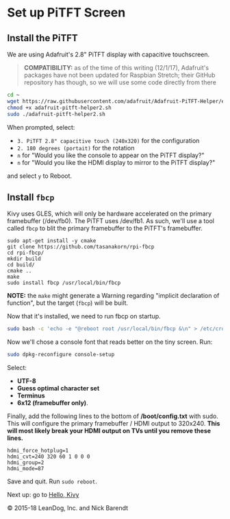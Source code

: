 # Set up PiTFT Screen


## Install the PiTFT

We are using Adafruit's 2.8" PiTFT display with capacitive touchscreen.

> **COMPATIBILITY:** as of the time of this writing (12/1/17), Adafruit's packages have not been updated for Raspbian Stretch; their GitHub repository has though, so we will use some code directly from there

```bash
cd ~
wget https://raw.githubusercontent.com/adafruit/Adafruit-PiTFT-Helper/ea39b5ed3feca2ffbbd1cdb2125f4a74d26d74d8/adafruit-pitft-helper2.sh
chmod +x adafruit-pitft-helper2.sh
sudo ./adafruit-pitft-helper2.sh
```

When prompted, select:

* ``3. PiTFT 2.8" capacitive touch (240x320)`` for the configuration
* ``2. 180 degrees (portait)`` for the rotation
* ``n`` for "Would you like the console to appear on the PiTFT display?"
* ``n`` for "Would you like the HDMI display to mirror to the PiTFT display?"

and select ``y`` to Reboot.

## Install `fbcp`

Kivy uses GLES, which will only be hardware accelerated on the primary framebuffer (/dev/fb0). The PiTFT uses /dev/fb1. As such, we'll use a tool called `fbcp` to blit the primary framebuffer to the PiTFT's framebuffer.

```
sudo apt-get install -y cmake
git clone https://github.com/tasanakorn/rpi-fbcp
cd rpi-fbcp/
mkdir build
cd build/
cmake ..
make
sudo install fbcp /usr/local/bin/fbcp
```

**NOTE:** the ``make`` might generate a Warning regarding "implicit declaration of function", but the target (``fbcp``) will be built.

Now that it's installed, we need to run fbcp on startup.

```bash
sudo bash -c 'echo -e "@reboot root /usr/local/bin/fbcp &\n" > /etc/cron.d/0_fbcp'
```

Now we'll chose a console font that reads better on the tiny screen. Run:

```bash
sudo dpkg-reconfigure console-setup
```

Select:

* **UTF-8**
* **Guess optimal character set**
* **Terminus** 
* **6x12 (framebuffer only)**.

Finally, add the following lines to the bottom of **/boot/config.txt** with sudo. This will configure the primary framebuffer / HDMI output to 320x240. **This will most likely break your HDMI output on TVs until you remove these lines.**

```
hdmi_force_hotplug=1
hdmi_cvt=240 320 60 1 0 0 0
hdmi_group=2
hdmi_mode=87
```

Save and quit. Run `sudo reboot`.

Next up: go to [Hello, Kivy](../02.3_Hello_Kivy/README.md)

&copy; 2015-18 LeanDog, Inc. and Nick Barendt
